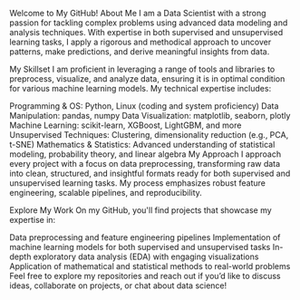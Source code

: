 Welcome to My GitHub!
About Me
I am a Data Scientist with a strong passion for tackling complex problems using advanced data modeling and analysis techniques. With expertise in both supervised and unsupervised learning tasks, I apply a rigorous and methodical approach to uncover patterns, make predictions, and derive meaningful insights from data.

My Skillset
I am proficient in leveraging a range of tools and libraries to preprocess, visualize, and analyze data, ensuring it is in optimal condition for various machine learning models. My technical expertise includes:

Programming & OS: Python, Linux (coding and system proficiency)
Data Manipulation: pandas, numpy
Data Visualization: matplotlib, seaborn, plotly
Machine Learning: scikit-learn, XGBoost, LightGBM, and more
Unsupervised Techniques: Clustering, dimensionality reduction (e.g., PCA, t-SNE)
Mathematics & Statistics: Advanced understanding of statistical modeling, probability theory, and linear algebra
My Approach
I approach every project with a focus on data preprocessing, transforming raw data into clean, structured, and insightful formats ready for both supervised and unsupervised learning tasks. My process emphasizes robust feature engineering, scalable pipelines, and reproducibility.

Explore My Work
On my GitHub, you'll find projects that showcase my expertise in:

Data preprocessing and feature engineering pipelines
Implementation of machine learning models for both supervised and unsupervised tasks
In-depth exploratory data analysis (EDA) with engaging visualizations
Application of mathematical and statistical methods to real-world problems
Feel free to explore my repositories and reach out if you’d like to discuss ideas, collaborate on projects, or chat about data science!
